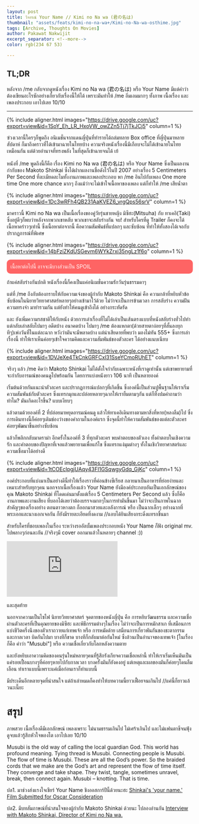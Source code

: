 ```yaml
---
layout: post
title: วิจารณ์ Your Name // Kimi no Na wa (君の名は)
thumbnail: "assets/feats/kimi-no-na-wa+/Kimi-no-Na-wa-osthime.jpg"
tags: [Archive, Thoughts On Movies]
author: Pakawat Nakwijit
excerpt_separator: <!--more-->
color: rgb(234 67 53)

---
```


## TL;DR
หลังจาก /me กลับจากดูหนังเรื่อง Kimi no Na wa (君の名は) หรือ Your Name มีแต่คำว่า ต้องเขียนอะไรซักอย่างเกี่ยวกับเรื่องนี้ให้ได้ เพราะมันทำให้ /me อิ่มเอมมากๆ ทั้งภาพ เนื้อเรื่อง และเพลงประกอบ เอาไปเลย 10/10
<!--more-->

------------

{% include aligner.html images="https://drive.google.com/uc?export=view&id=1SoY_Eh_LR_HxoVW_owZZn5Tj7jTkJCj5" column=1 %}

ฃ่วงเวลานี้ใครๆก็พูดถึง อนิเมชั่นจากแดนญี่ปุ่นที่ทำรายได้ถล่มทลาย Box office ที่ญี่ปุ่นมาหลายสัปดาห์ ก็มาถึงคราวที่ได้เข้ามาฉายในไทยบ้าง ความจริงหนังเรื่องนี้มีเกือบจะไม่ได้เข้าฉายในไทยเหมือนกัน แต่ด้วยอำนาจที่ทรงพลัง ในที่สุดก็เข้าฉายจนได้ เย้

หนังที่ /me พูดถึงนี้ก็คือ เรื่อง Kimi no Na wa (君の名は) หรือ Your Name ซึ่งเป็นผลงานกำกับของ Makoto Shinkai ซึ่งได้ฝากผลงานชื่อดังไว้ในปี 2007 อย่างเรื่อง 5 Centimeters Per Second ที่ละเมียดละไมทั้งงานภาพและเพลงประกอบ พา /me อินไปกับเพลง One more time One more chance มากๆ ถึงแม้ว่าจะไม่เข้าใจเนื้อหาของเพลง แต่ก็ทำให้ /me เสียน้ำตา

{% include aligner.html images="https://drive.google.com/uc?export=view&id=1Dc3wRFh4QB231AaKVEZ6_vrgQps56srV" column=1 %}

มาคราวนี้ Kimi no Na wa เป็นเนื้อเรื่องของคู่วัยรุ่นชายหญิง มิซึฮะ(Mitsuha) กับ ทาเคอิ(Taki) ซึ่งอยู่ดีๆก็พบว่าหลังจากพวกเขาหลับ พวกเขาจะสลับร่างกัน จบ! สำหรับใครที่ดู Trailer ก็คงจะได้เนื้อหาคร่าวๆเท่านี้ ซึ่งเนื้อหาต่อจากนี้ คือความสัมพันธ์ที่แปลกๆ และซับซ้อน ที่ทำให้ทั้งสองได้เจอกับปรากฏการณ์ที่พิเศษ

{% include aligner.html images="https://drive.google.com/uc?export=view&id=14bFziZKdUSGevm6WYkZrxi35ngLz1f6o" column=1 %}


<div style="background: rgba(255, 48, 48, 0.74); padding: 10px; border-radius: 10px; margin-bottom: 10px; color: #fff;">เนื้อหาต่อไปนี้ อาจจะมีบางส่วนเป็น SPOIL</div>

ถ้าแค่สลับร่างกันปกติ หนังเรื่องนี้ก็คงเป็นแค่อนิเมชั่นความรักวันรุ่นธรรมดาๆ

แต่ที่ /me ถึงกับต้องกราบให้กับความเจ๋งของผู้กำกับ Makoto Shinkai คือ ความกล้าที่หยิบหัวข้อซับซ้อนในนิยายวิทยาศาสตร์หลายๆอย่างเข้ามาไว้ด้วย ไม่ว่าจะเป็นการข้ามเวลา การสลับร่าง ความฝัน ความทรงจำ มายำรวมกัน แต่ยังทำให้คนดูเข้าถึงได้ อย่างกระทัดรัด

และ ยังเพิ่มความรสชาติให้กับหนัง ด้วยการเล่าเรื่องที่ไม่ได้เล่าเป็นเส้นตรงแบบที่หนังสลับร่างทั่วไปทำ แต่กลับเล่าสลับไปมาๆ อดีตบ้าง อนาคตบ้าง ไปมาๆ /me ต้องแหกตา(ด้วยสายตาง่อยๆที่สั้นลงทุกทีๆ)เพ่งวันที่ในแต่ละฉาก หวังว่ามันจะมีพลาดบ้าง แต่น่าเสียดายที่พบว่า มองไม่ทัน 555+ ซึ่งการเล่าเรื่องนี้ ทำให้เราเห็นค่อยๆเข้าใจความคิดและความสัมพันธ์ของตัวละคร ได้อย่างแนบเนียบ

{% include aligner.html images="https://drive.google.com/uc?export=view&id=1DVJeXe4TkCnkGRFCxl31SseYCmoRUhET" column=1 %}

จริงๆ แล้ว /me คิดว่า Makoto Shinkai ไม่ได้ตั้งใจกำกับเฉพาะหนังที่เราดูเท่านั้น แต่เขาพยายามที่จะกำกับอารมณ์ของคนดูไปพร้อมกัน โดยการแบ่งหนังยาว 106 นาที เป็นหลายองค์

เริ่มต้นด้วยกันแนะนำตัวละคร และปรากฏการณ์แปลกๆที่เกิดขึ้น ซึ่งองค์นี้เป็นส่วนปูพื้นฐานให้เราเริ่มความสัมพันธ์กับตัวละคร ซึ่งแทรกมุกและปล่อยหลายๆฉากให้เรายิ้มตามๆกัน แต่ก็ทิ้งปมคำถามว่า ทำไม? มันเกิดอะไรขึ้น? แบบเงียบๆ

แล้วตามด้วยองค์ที่ 2 ที่ปล่อยมาหยุดอารมณ์คนดู แล้วให้ทาเคอิเดินทางตามหาสิ่งที่หาย(หลงลืม)ไป ซึ่งการเดินทางนี้ก็ค่อยๆเติมช่องว่างของคำถามในองค์แรก ซึ่งจุดนี้ทำให้ความสัมพันธ์ของแต่ละตัวละครค่อยๆพัฒนาขึ้นอย่างซับซ้อน

แล้วก็พลิกกลับมาดราม่า อีกครั้งในองค์ที่ 3 ที่ทุกตัวละคร พบคำตอบของตัวเอง ทั้งคำตอบในเชิงความรัก และคำตอบของปัญหาที่เจอแล้วพยายามเพื่อแก้ไข ซึ่งแทรกแง่มุมต่างๆ ทั้งในเชิงวิทยาศาสตร์และความเชื่อมาได้อย่างดี

{% include aligner.html images="https://drive.google.com/uc?export=view&id=1tCOEcIpgjUAqy43FI1GSqwgyGdq_GjKc" column=1 %}

องค์ประกอบที่แบ่งมาเป็นอย่างดีนี้ทำให้เรื่องราวที่ค่อนข้างซีเรียส กลายมาเป็นอาหารที่ย่อยง่ายและเหมาะสำหรับทุกๆคน นอกจากเนื้อเรื่องแล้ว Your Name ยังมีองค์ประกอบอันเป็นเอกลักษณ์ของคุณ Makoto Shinkai ที่โดดเด่นมาตั้งแต่เรื่อง 5 Centimeters Per Second แล้ว ซึ่งก็คือ งานภาพและงานเสียง ที่บอกได้เลยว่าต้องบรรจงมากๆในการทำมันขึ้นมา ไม่ว่าจะเป็นภาพในฉากสำคัญๆของเรื่องอย่าง ตอนตาวหางตก ก็ออกมาสวยและอลังการณ์ หรือ เป็นฉากเล็กๆ อย่างฉากที่พระเอกและนางเอกเจอกัน ก็ยังมีรายละเอียดที่งดงาม //แอบได้ยินเสียงกระดิ่งแทรกขึ้นมา

สำหรับใครที่ชอบเพลงในเรื่อง ระหว่างรออัลบั้มเพลงประกอบหนัง Your Name ก็ฟัง original mv. ไปพลางๆก่อนละกัน //จริงๆมี cover ออกมาแล้วในหลายๆ channel :))


<div class="video-container">
    <iframe class="video" src="https://www.youtube.com/embed/PDSkFeMVNFs?feature=oembed" frameborder="0" scrolling="no" webkitAllowFullScreen mozallowfullscreen allowFullScreen></iframe>
</div>

และสุดท้าย

นอกจากความเป็นไซไฟ นิยายวิทยาศาสตร์ จุดตายของหนังญี่ปุ่น คือ การหยิบวัฒนธรรม และความเชื่อ ผ่านตัวละครที่เป็นคุณยายของมิซึฮะ และพิธีกรรมต่างๆในเรื่อง ไม่ว่าจะเป็นการหมักสาเก ที่เสมือนการแบ่งชีวิตครึ่งนึงของตัวเราถวายแก่เทพเจ้า หรือ การหมัดด้าย เสมือนการเกี่ยวพันกันของชะตากรรม และกาลเวลา บิดกันไปมา บางทีก็ขาด บางทีก็กลับมาต่อกันใหม่ ซึ่งล้วนเป็นอำนาจของเทพเจ้า [ในเรื่อง ก็คือ คำว่า "Musubi"] หรือ ความเชื่อเกี่ยวกับโลกหลังความตาย

และยังหยิบเอาความคิดของคนรุ่นใหม่หลายๆคนที่รู้สึกรังเกียจความเชื่อเหล่านี้ ทำให้เราเริ่มเห็นมันเป็นแค่รอยเปื้อนบางๆที่ค่อยๆหายไปกับกาลเวลา บางครั้งมันก็ยังคงอยู่ แต่เหตุและผลของมันก็ค่อยๆโดนลืมเลือน ทำเราแบบนี้เพราะแค่เมื่อก่อนเราก็ทำแบบนี้

มีประเด็นอีกหลายจุดที่น่าสนใจ แต่ถ้าเล่าหมดก็คงทำให้บทความนี้ยาวเฟื้อยจนเกินไป //แค่นี้ก็ยาวแล้วนะเนี๊ยะ

# สรุป

ภาพสวย เนื้อเรื่องดีมีเอกลักษณ์ เพลงเพราะ ไม่นามธรรมเกินไป ไม่เศร้าเกินไป และไม่แฟนตาซีจนฟุ้ง ดูจบแล้วรู้สึกหัวใจพองโต เอาไปเลย 10/10


<div class="blockquote">
Musubi is the old way of calling the local guardian God. This world has profound meaning. Tying thread is Musubi. Connecting people is Musubi. The flow of time is Musubi. These are all the God’s power. So the braided cords that we make are the God’s art and represent the flow of time itself. They converge and take shape. They twist, tangle, sometimes unravel, break, then connect again. Musubi – knotting. That is time.
</div>

ปล1. มาช่วงส่งแรงใจเชียร์ Your Name ชิงออสการ์ปีนี้ด้วยนะฮะ
[Shinkai's 'your name.' Film Submitted for Oscar Consideration](http://www.animenewsnetwork.com/news/2016-11-07/shinkai-your-name-film-submitted-for-oscar-consideration/.108554)

ปล2. มีบทสัมภาษณ์ที่น่าสนใจของผู้กำกับ Makoto Shinkai ด้วยนะ ไปลองอ่านกัน
[Interview with Makoto Shinkai, Director of Kimi no Na wa.](http://manga.tokyo/report/interview-with-makoto-shinkai-director-of-kimi-no-na-wa/)